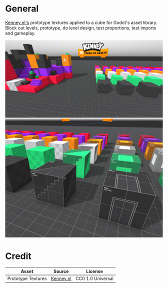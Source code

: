 # General
[Kenney.nl's](https://kenney.nl/) prototype textures applied to a cube for Godot's asset library.
Block out levels, prototype, do level design, test proportions, test imports and gameplay.

![Screenshot](addons/kenney_prototypes/screenshots/screen1.PNG)
![Screenshot](addons/kenney_prototypes/screenshots/screen2.PNG)

# Credit
| Asset | Source | License |
| ------ | ------ | ------ |
| Prototype Textures | [Kenney.nl](https://www.kenney.nl/assets/prototype-textures) | CC0 1.0 Universal |

